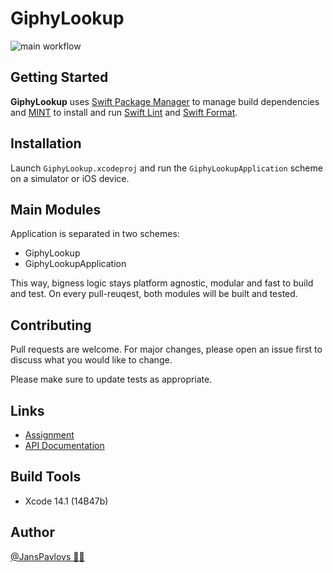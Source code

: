 # GiphyLookup

![main workflow](https://github.com/nspavlo/Chili/actions/workflows/main.yml/badge.svg)

## Getting Started
**GiphyLookup** uses [Swift Package Manager](https://www.swift.org/package-manager/) to manage build dependencies and [MINT](https://github.com/yonaskolb/Mint) to install and run [Swift Lint](https://github.com/realm/SwiftLint) and [Swift Format](https://github.com/nicklockwood/SwiftFormat).

## Installation
Launch `GiphyLookup.xcodeproj` and run the `GiphyLookupApplication` scheme on a simulator or iOS device.

## Main Modules
Application is separated in two schemes:
-  GiphyLookup
-  GiphyLookupApplication 

This way, bigness logic stays platform agnostic, modular and fast to build and test. On every pull-reuqest, both modules will be built and tested.

## Contributing

Pull requests are welcome. For major changes, please open an issue first
to discuss what you would like to change.

Please make sure to update tests as appropriate.

## Links

- [Assignment](https://github.com/ChiliLabs/test-tasks/blob/master/ios_developer.md)
- [API Documentation](https://developers.giphy.com/docs/api/endpoint/)

## Build Tools
- Xcode 14.1 (14B47b)

## Author

[@JansPavlovs 👨‍💻](https://twitter.com/JansPavlovs)
